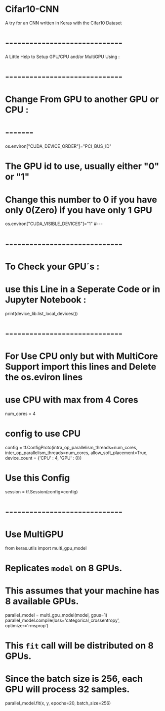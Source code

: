 # Cifar10-CNN
A try for an CNN written in Keras with the Cifar10 Dataset



# ----------------------------- #
A Little Help to Setup GPU/CPU and/or MultiGPU Using :
# ----------------------------- #
# Change From GPU to another GPU or CPU :

# -------
os.environ["CUDA_DEVICE_ORDER"]="PCI_BUS_ID"
# The GPU id to use, usually either "0" or "1"
# Change this number to 0 if you have only 0(Zero) if you have only 1 GPU
os.environ["CUDA_VISIBLE_DEVICES"]="1"
#---


# ----------------------------- #
# To Check your GPU´s :
# use this Line in a Seperate Code or in Jupyter Notebook :

print(device_lib.list_local_devices())

# ----------------------------- #
# For Use CPU only but with MultiCore Support import this lines and Delete the os.eviron lines

# use  CPU with max from 4 Cores
num_cores = 4

# config to use CPU
config = tf.ConfigProto(intra_op_parallelism_threads=num_cores,\
        inter_op_parallelism_threads=num_cores, allow_soft_placement=True,\
        device_count = {'CPU' : 4, 'GPU' : 0})
# Use this Config
session = tf.Session(config=config)

# ----------------------------- #
# Use MultiGPU
from keras.utils import multi_gpu_model

# Replicates `model` on 8 GPUs.
# This assumes that your machine has 8 available GPUs.
parallel_model = multi_gpu_model(model, gpus=1)
parallel_model.compile(loss='categorical_crossentropy',
                       optimizer='rmsprop')

# This `fit` call will be distributed on 8 GPUs.
# Since the batch size is 256, each GPU will process 32 samples.
parallel_model.fit(x, y, epochs=20, batch_size=256)
